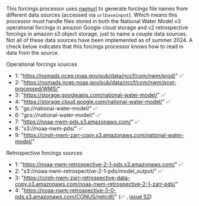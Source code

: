This forcings processor uses [nwmurl](https://github.com/CIROH-UA/nwmurl) to generate forcings file names from different data sources (accessed via `urlbaseinput`). Which means this processor must handle files stored in both the National Water Model v3 operational forcings in amazon Google cloud storage and v2 retrospective forcings in amazon s3 object storage, just to name a couple data sources. Not all of these data sources have been implemented as of summer 2024. A check below indicates that this forcings processor knows how to read in data from the source. 

Operational forcings sources
* 1: "https://nomads.ncep.noaa.gov/pub/data/nccf/com/nwm/prod/" :white_check_mark:
* 2: "https://nomads.ncep.noaa.gov/pub/data/nccf/com/nwm/post-processed/WMS/"
* 3: "https://storage.googleapis.com/national-water-model/" :white_check_mark:
* 4: "https://storage.cloud.google.com/national-water-model/" :white_check_mark:
* 5: "gs://national-water-model/" :white_check_mark:
* 6: "gcs://national-water-model/" :white_check_mark:
* 7: "https://noaa-nwm-pds.s3.amazonaws.com/" :white_check_mark:
* 8: "s3://noaa-nwm-pds/" :white_check_mark:
* 9: "https://ciroh-nwm-zarr-copy.s3.amazonaws.com/national-water-model/"

Retrospective forcings sources
* 1: "https://noaa-nwm-retrospective-2-1-pds.s3.amazonaws.com/" :white_check_mark:
* 2: "s3://noaa-nwm-retrospective-2-1-pds/model_output/" :white_check_mark:
* 3: "https://ciroh-nwm-zarr-retrospective-data-copy.s3.amazonaws.com/noaa-nwm-retrospective-2-1-zarr-pds/"
* 4: "https://noaa-nwm-retrospective-3-0-pds.s3.amazonaws.com/CONUS/netcdf/" (:white_check_mark: , [issue 52](https://github.com/CIROH-UA/nwmurl/issues/52))
